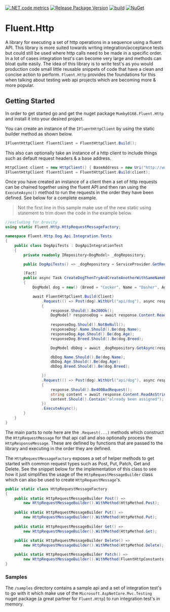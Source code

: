 
[![.NET code metrics](https://github.com/mumby0168/Fluent.Http/actions/workflows/code-metrics.yml/badge.svg)](https://github.com/mumby0168/Fluent.Http/actions/workflows/code-metrics.yml) [![Release Package Version](https://github.com/mumby0168/Fluent.Http/actions/workflows/nuget-release.yml/badge.svg)](https://github.com/mumby0168/Fluent.Http/actions/workflows/nuget-release.yml) [![build](https://github.com/mumby0168/Fluent.Http/actions/workflows/build-validation.yml/badge.svg)](https://github.com/mumby0168/Fluent.Http/actions/workflows/build-validation.yml) [![NuGet](https://img.shields.io/nuget/v/Mumby0168.Fluent.Http.svg?style=flat)](https://www.nuget.org/packages/Mumby0168.Fluent.Http)

# Fluent.Http
A library for executing a set of http operations in a sequence using a fluent API. This library is more suited towards writing integration/acceptance tests but could still be used where http calls need to be made in a specific order. In a lot of cases integration test's can become very large and methods can bloat quite easily. The idea of this library is to write test's as you would production code small little reusable snippets of code that have a clean and concise action to perform. `Fluent.Http` provides the foundations for this when talking about testing web api projects which are becoming more & more popular.

## Getting Started

In order to get started go and get the nuget package `Mumby0168.Fluent.Http` and install it into your desired project.

You can create an instance of the `IFluentHttpClient` by using the static builder method as shown below.
```c#
IFluentHttpClient fluentClient = FluentHttpClient.Build();
```

This also can optionally take an instance of a http client to include things such as default request headers & a base address.

```c#
HttpClient client = new HttpClient() { BaseAddress = new Uri("http://www.google.co.uk") };
IFluentHttpClient fluentClient = FluentHttpClient.Build(client);
```

Once you have created an instance of a client then a set of http requests can be chained together using the fluent API and then ran using the `ExecuteAsync()` method to run the requests in the order they have been defined. See below for a complete example.

> Not the first line in this sample make use of the new static using statement to trim down the code in the example below.

```c#
//excluding for brevity
using static Fluent.Http.HttpRequestMessageFactory;

namespace Fluent.Http.Dog.Api.Integration.Tests
{
    public class DogApiTests : DogApiIntegrationTest
    {
        private readonly IRepository<DogModel> _dogRepository;

        public DogApiTests() => _dogRepository = ServiceProvider.GetRequiredService<IRepository<DogModel>>();

        [Fact]
        public async Task CreateDogThenTryAndCreateAnotherWithSameNameBreadShouldReturnBadRequestUsingRawApi()
        {
            DogModel dog = new() {Breed = "Cocker", Name = "Dasher", Age = 12};

            await FluentHttpClient.Build(Client)
                .Request(() => Post(dog).WithUrl("api/dog"), async response =>
                {
                    response.Should().Be200Ok();
                    DogModel? responseDog = await response.Content.ReadFromJsonAsync<DogModel>();
                    
                    responseDog.Should().NotBeNull();
                    responseDog!.Name.Should().Be(dog.Name);
                    responseDog.Age.Should().Be(dog.Age);
                    responseDog.Breed.Should().Be(dog.Breed);

                    DogModel dbDog = await _dogRepository.GetAsync(responseDog.Id);

                    dbDog.Name.Should().Be(dog.Name);
                    dbDog.Age.Should().Be(dog.Age);
                    dbDog.Breed.Should().Be(dog.Breed);

                })
                .Request(() => Post(dog).WithUrl("api/dog"), async response =>
                {
                    response.Should().Be400BadRequest();
                    string content = await response.Content.ReadAsStringAsync();
                    content.Should().Contain("already been assigned");
                })
                .ExecuteAsync();
        }
    }
}
```

The main parts to note here are the `.Request(...)` methods which construct the `HttpRequestMessage` for that api call and also optionally process the `HttpResponseMessage`. These are defined by functions that are passed to the library and executing in the order they are defined.

The `HttpRequestMessageFactory` exposes a set of helper methods to get started with common request types such as Post, Put, Patch, Get and Delete. See the snippet below for the implementation of this class to see how it just simplifies the usage of the `HttpRequestMessageBuilder` class which can also be used to create `HttpRequestMessage`'s.

```c#
public static class HttpRequestMessageFactory
{
    public static HttpRequestMessageBuilder Post() => 
        new HttpRequestMessageBuilder().WithMethod(HttpMethod.Post);
    
    public static HttpRequestMessageBuilder Put() => 
        new HttpRequestMessageBuilder().WithMethod(HttpMethod.Put);
    
    public static HttpRequestMessageBuilder Get() => 
        new HttpRequestMessageBuilder().WithMethod(HttpMethod.Get);
    
    public static HttpRequestMessageBuilder Delete() => 
        new HttpRequestMessageBuilder().WithMethod(HttpMethod.Delete);

    public static HttpRequestMessageBuilder Patch() =>
        new HttpRequestMessageBuilder().WithMethod(FluentHttpConstants.HttpMethodPatch);
}
```

### Samples
The `/samples` directory contains a sample api and a set of integration test's to go with it which make use of the `Microsoft.AspNetCore.Mvc.Testing` nuget package (a great partner for `Fluent.Http`) to run integration test's in memory.
